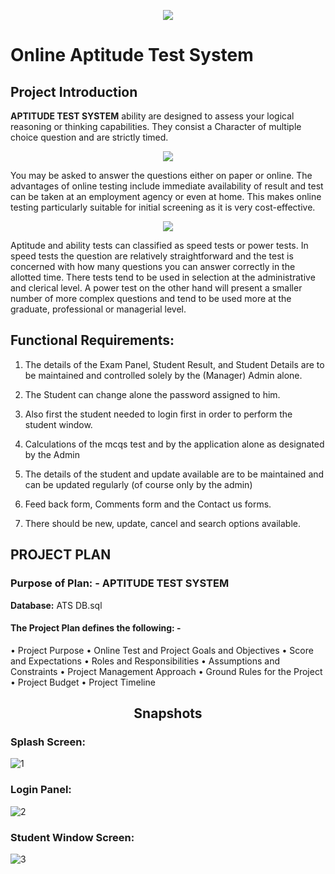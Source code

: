 <p align="center">
  <img src="https://user-images.githubusercontent.com/45601530/78447867-54036480-7693-11ea-81bd-c1d51fab19de.png">
</p>

# Online Aptitude Test System

## Project Introduction

**APTITUDE TEST SYSTEM** ability are designed to assess your logical reasoning or thinking capabilities. They consist a Character of multiple choice question and are strictly timed.

<p align="center">
  <img src="https://user-images.githubusercontent.com/45601530/78434706-8e6b0280-768f-11ea-89f5-76fc5c3073e4.png">
</p>

You may be asked to answer the questions either on paper or online. The advantages of online testing include immediate availability of result and test can be taken at an employment agency or even at home. This makes online testing particularly suitable for initial screening as it is very cost-effective.

<p align="center">
  <img src="https://user-images.githubusercontent.com/45601530/78435059-a8a4e080-768f-11ea-9a4c-d3770388a5fa.png">
</p>

Aptitude and ability tests can classified as speed tests or power tests. In speed tests the question are relatively straightforward and the test is concerned with how many questions you can answer correctly in the allotted time. There tests tend to be used in selection at the administrative and clerical level. A power test on the other hand will present a smaller number of more complex questions and tend to be used more at the graduate, professional or managerial level.

## Functional Requirements:

1. The details of the Exam Panel, Student Result, and Student Details are to be maintained and controlled solely by the (Manager) Admin alone.
2. The Student can change alone the password assigned to him.

3. Also first the student needed to login first in order to perform the student window.

4. Calculations of the mcqs test and by the application alone as designated by the Admin

5. The details of the student and update available are to be maintained and can be updated regularly (of course only by the admin)

6. Feed back form, Comments form and the Contact us forms.

7. There should be new, update, cancel and search options available.

## PROJECT PLAN

### Purpose of Plan: - **APTITUDE TEST SYSTEM**

**Database:** ATS DB.sql

#### The Project Plan defines the following: -

• Project Purpose
• Online Test and Project Goals and Objectives
• Score and Expectations
• Roles and Responsibilities
• Assumptions and Constraints
• Project Management Approach
• Ground Rules for the Project
• Project Budget
• Project Timeline

<h2 align="center">Snapshots</h2>

### Splash Screen:
![1](https://user-images.githubusercontent.com/45601530/78431072-79da3a80-768e-11ea-9db1-f7e4d8b45d7a.PNG)
### Login Panel:
![2](https://user-images.githubusercontent.com/45601530/78431175-81014880-768e-11ea-8e79-f984d0f0ba1a.PNG)
### Student Window Screen:
![3](https://user-images.githubusercontent.com/45601530/78431288-88c0ed00-768e-11ea-926b-57edd917a5b6.PNG)
